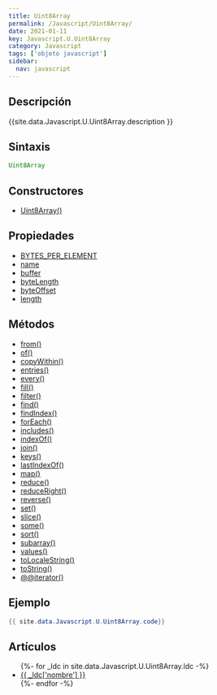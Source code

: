 ```yaml
---
title: Uint8Array
permalink: /Javascript/Uint8Array/
date: 2021-01-11
key: Javascript.U.Uint8Array
category: Javascript
tags: ['objeto javascript']
sidebar: 
  nav: javascript
---
```


## Descripción
{{site.data.Javascript.U.Uint8Array.description }}

## Sintaxis
~~~javascript
Uint8Array
~~~

## Constructores
* [Uint8Array()](/Javascript/Uint8Array/Uint8Array/)

## Propiedades
* [BYTES_PER_ELEMENT](/Javascript/Uint8Array/BYTES_PER_ELEMENT/)
* [name](/Javascript/Uint8Array/name/)
* [buffer](/Javascript/Uint8Array/buffer/)
* [byteLength](/Javascript/Uint8Array/byteLength/)
* [byteOffset](/Javascript/Uint8Array/byteOffset/)
* [length](/Javascript/Uint8Array/length/)

## Métodos
* [from()](/Javascript/Uint8Array/from/)
* [of()](/Javascript/Uint8Array/of/)
* [copyWithin()](/Javascript/Uint8Array/copyWithin/)
* [entries()](/Javascript/Uint8Array/entries/)
* [every()](/Javascript/Uint8Array/every/)
* [fill()](/Javascript/Uint8Array/fill/)
* [filter()](/Javascript/Uint8Array/filter/)
* [find()](/Javascript/Uint8Array/find/)
* [findIndex()](/Javascript/Uint8Array/findIndex/)
* [forEach()](/Javascript/Uint8Array/forEach/)
* [includes()](/Javascript/Uint8Array/includes/)
* [indexOf()](/Javascript/Uint8Array/indexOf/)
* [join()](/Javascript/Uint8Array/join/)
* [keys()](/Javascript/Uint8Array/keys/)
* [lastIndexOf()](/Javascript/Uint8Array/lastIndexOf/)
* [map()](/Javascript/Uint8Array/map/)
* [reduce()](/Javascript/Uint8Array/reduce/)
* [reduceRight()](/Javascript/Uint8Array/reduceRight/)
* [reverse()](/Javascript/Uint8Array/reverse/)
* [set()](/Javascript/Uint8Array/set/)
* [slice()](/Javascript/Uint8Array/slice/)
* [some()](/Javascript/Uint8Array/some/)
* [sort()](/Javascript/Uint8Array/sort/)
* [subarray()](/Javascript/Uint8Array/subarray/)
* [values()](/Javascript/Uint8Array/values/)
* [toLocaleString()](/Javascript/Uint8Array/toLocaleString/)
* [toString()](/Javascript/Uint8Array/toString/)
* [@@iterator()](/Javascript/Uint8Array/@@iterator/)

## Ejemplo
~~~java
{{ site.data.Javascript.U.Uint8Array.code}}
~~~

## Artículos
<ul>
{%- for _ldc in site.data.Javascript.U.Uint8Array.ldc -%}
   <li>
       <a href="{{_ldc['url'] }}">{{ _ldc['nombre'] }}</a>
   </li>
{%- endfor -%}
</ul>
